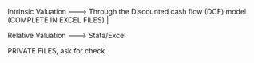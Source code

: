 Intrinsic Valuation ---> Through the Discounted cash flow (DCF) model (COMPLETE IN EXCEL FILES) |  

Relative Valuation ---> Stata/Excel

PRIVATE FILES, ask for check
